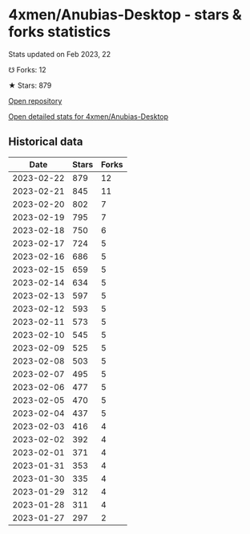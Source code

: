 # 4xmen/Anubias-Desktop - stars & forks statistics

Stats updated on Feb 2023, 22

☋ Forks: 12

★ Stars: 879

[Open repository](https://github.com/4xmen/Anubias-Desktop)

[Open detailed stats for 4xmen/Anubias-Desktop](https://reviewgithub.com/rep/4xmen/Anubias-Desktop)

## Historical data
| Date | Stars | Forks |
|------|-------|-------|
| 2023-02-22 | 879 | 12 | 
| 2023-02-21 | 845 | 11 | 
| 2023-02-20 | 802 | 7 | 
| 2023-02-19 | 795 | 7 | 
| 2023-02-18 | 750 | 6 | 
| 2023-02-17 | 724 | 5 | 
| 2023-02-16 | 686 | 5 | 
| 2023-02-15 | 659 | 5 | 
| 2023-02-14 | 634 | 5 | 
| 2023-02-13 | 597 | 5 | 
| 2023-02-12 | 593 | 5 | 
| 2023-02-11 | 573 | 5 | 
| 2023-02-10 | 545 | 5 | 
| 2023-02-09 | 525 | 5 | 
| 2023-02-08 | 503 | 5 | 
| 2023-02-07 | 495 | 5 | 
| 2023-02-06 | 477 | 5 | 
| 2023-02-05 | 470 | 5 | 
| 2023-02-04 | 437 | 5 | 
| 2023-02-03 | 416 | 4 | 
| 2023-02-02 | 392 | 4 | 
| 2023-02-01 | 371 | 4 | 
| 2023-01-31 | 353 | 4 | 
| 2023-01-30 | 335 | 4 | 
| 2023-01-29 | 312 | 4 | 
| 2023-01-28 | 311 | 4 | 
| 2023-01-27 | 297 | 2 | 

